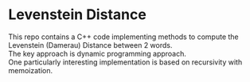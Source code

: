 # Levenstein Distance
This repo contains a C++ code implementing methods to compute the Levenstein (Damerau) Distance between 2 words. <br>
The key approach is dynamic programming approach. <br>
One particularly interesting implementation is based on recursivity with memoization.

